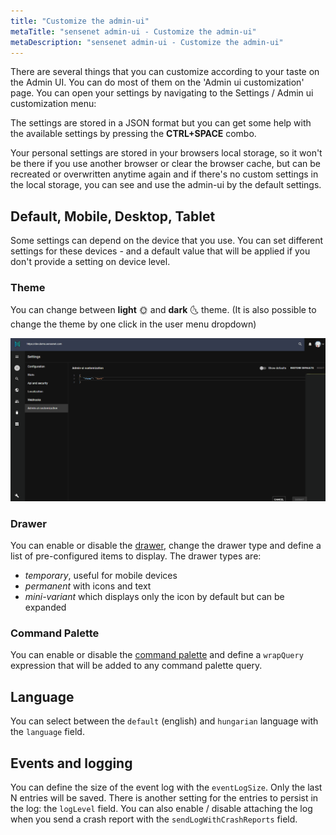 ```yaml
---
title: "Customize the admin-ui"
metaTitle: "sensenet admin-ui - Customize the admin-ui"
metaDescription: "sensenet admin-ui - Customize the admin-ui"
---
```


There are several things that you can customize according to your taste on the Admin UI. You can do most of them on the 'Admin ui customization' page. You can open your settings by navigating to the Settings / Admin ui customization menu:

The settings are stored in a JSON format but you can get some help with the available settings by pressing the **CTRL+SPACE** combo.

Your personal settings are stored in your browsers local storage, so it won't be there if you use another browser or clear the browser cache, but can be recreated or overwritten anytime again and if there's no custom settings in the local storage, you can see and use the admin-ui by the default settings.

## Default, Mobile, Desktop, Tablet

Some settings can depend on the device that you use. You can set different settings for these devices - and a default value that will be applied if you don't provide a setting on device level.

### Theme

You can change between **light** 🌞 and **dark** 🌜 theme. (It is also possible to change the theme by one click in the user menu dropdown)

![Changing the theme in the personal settings](./img/personal_settings.gif "Changing the theme in the personal settings")

### Drawer

You can enable or disable the [drawer](/guides/customization/01-menu-customization/), change the drawer type and define a list of pre-configured items to display. The drawer types are:

- *temporary*, useful for mobile devices
- *permanent* with icons and text
- *mini-variant* which displays only the icon by default but can be expanded

### Command Palette

You can enable or disable the [command palette](/guides/search/03-command-palette/) and define a `wrapQuery` expression that will be added to any command palette query.

## Language

You can select between the `default` (english) and `hungarian` language with the `language` field.

## Events and logging

You can define the size of the event log with the `eventLogSize`. Only the last N entries will be saved. There is another setting for the entries to persist in the log: the `logLevel` field. You can also enable / disable attaching the log when you send a crash report with the `sendLogWithCrashReports` field.

